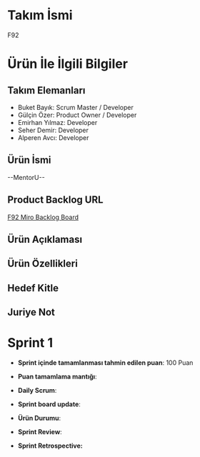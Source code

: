 # **Takım İsmi**

F92

# Ürün İle İlgili Bilgiler

## Takım Elemanları

- Buket Bayık: Scrum Master / Developer
- Gülçin Özer: Product Owner / Developer
- Emirhan Yılmaz: Developer
- Seher Demir: Developer
- Alperen Avcı: Developer

## Ürün İsmi

--MentorU--

## Product Backlog URL

[F92 Miro Backlog Board](https://miro.com/app/board/uXjVM9tBgAs=/?share_link_id=848042798699)

## Ürün Açıklaması

## Ürün Özellikleri

## Hedef Kitle

## Juriye Not

# Sprint 1

- **Sprint içinde tamamlanması tahmin edilen puan**: 100 Puan

- **Puan tamamlama mantığı**: 

- **Daily Scrum**: 

- **Sprint board update**: 

- **Ürün Durumu**:

- **Sprint Review**: 

- **Sprint Retrospective:**